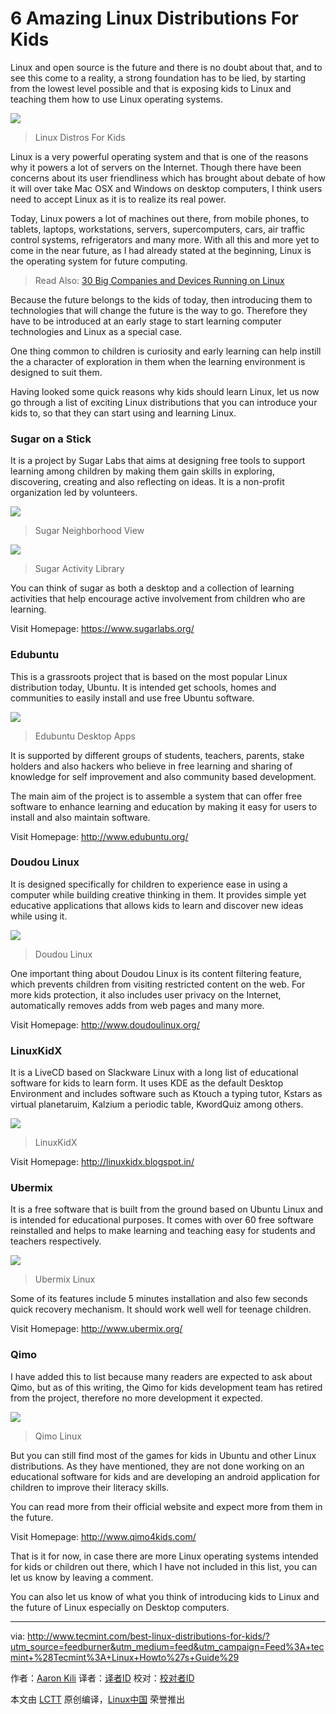 6 Amazing Linux Distributions For Kids
======================================

Linux and open source is the future and there is no doubt about that, and to see this come to a reality, a strong foundation has to be lied, by starting from the lowest level possible and that is exposing kids to Linux and teaching them how to use Linux operating systems.

![](http://www.tecmint.com/wp-content/uploads/2016/05/Linux-Distros-For-Kids.png)
>Linux Distros For Kids

Linux is a very powerful operating system and that is one of the reasons why it powers a lot of servers on the Internet. Though there have been concerns about its user friendliness which has brought about debate of how it will over take Mac OSX and Windows on desktop computers, I think users need to accept Linux as it is to realize its real power.

Today, Linux powers a lot of machines out there, from mobile phones, to tablets, laptops, workstations, servers, supercomputers, cars, air traffic control systems, refrigerators and many more. With all this and more yet to come in the near future, as I had already stated at the beginning, Linux is the operating system for future computing.

>Read Also: [30 Big Companies and Devices Running on Linux][1]

Because the future belongs to the kids of today, then introducing them to technologies that will change the future is the way to go. Therefore they have to be introduced at an early stage to start learning computer technologies and Linux as a special case.

One thing common to children is curiosity and early learning can help instill the a character of exploration in them when the learning environment is designed to suit them.

Having looked some quick reasons why kids should learn Linux, let us now go through a list of exciting Linux distributions that you can introduce your kids to, so that they can start using and learning Linux.

### Sugar on a Stick

It is a project by Sugar Labs that aims at designing free tools to support learning among children by making them gain skills in exploring, discovering, creating and also reflecting on ideas. It is a non-profit organization led by volunteers.

![](http://www.tecmint.com/wp-content/uploads/2016/05/Sugar-Neighborhood-View.png)
>Sugar Neighborhood View

![](http://www.tecmint.com/wp-content/uploads/2016/05/Sugar-Activity-Library.png)
>Sugar Activity Library

You can think of sugar as both a desktop and a collection of learning activities that help encourage active involvement from children who are learning.

Visit Homepage: <https://www.sugarlabs.org/>

### Edubuntu

This is a grassroots project that is based on the most popular Linux distribution today, Ubuntu. It is intended get schools, homes and communities to easily install and use free Ubuntu software.

![](http://www.tecmint.com/wp-content/uploads/2016/05/Edubuntu-Apps.jpg)
>Edubuntu Desktop Apps

It is supported by different groups of students, teachers, parents, stake holders and also hackers who believe in free learning and sharing of knowledge for self improvement and also community based development.

The main aim of the project is to assemble a system that can offer free software to enhance learning and education by making it easy for users to install and also maintain software.

Visit Homepage: <http://www.edubuntu.org/>

### Doudou Linux

It is designed specifically for children to experience ease in using a computer while building creative thinking in them. It provides simple yet educative applications that allows kids to learn and discover new ideas while using it.

![](http://www.tecmint.com/wp-content/uploads/2016/05/Doudou-Linux.png)
>Doudou Linux

One important thing about Doudou Linux is its content filtering feature, which prevents children from visiting restricted content on the web. For more kids protection, it also includes user privacy on the Internet, automatically removes adds from web pages and many more.

Visit Homepage: <http://www.doudoulinux.org/>

### LinuxKidX

It is a LiveCD based on Slackware Linux with a long list of educational software for kids to learn form. It uses KDE as the default Desktop Environment and includes software such as Ktouch a typing tutor, Kstars as virtual planetaruim, Kalzium a periodic table, KwordQuiz among others.

![](http://www.tecmint.com/wp-content/uploads/2016/05/LinuxKidX.jpg)
>LinuxKidX

Visit Homepage: <http://linuxkidx.blogspot.in/>

### Ubermix

It is a free software that is built from the ground based on Ubuntu Linux and is intended for educational purposes. It comes with over 60 free software reinstalled and helps to make learning and teaching easy for students and teachers respectively.

![](http://www.tecmint.com/wp-content/uploads/2016/05/ubermix.png)
>Ubermix Linux

Some of its features include 5 minutes installation and also few seconds quick recovery mechanism. It should work well well for teenage children.

Visit Homepage: <http://www.ubermix.org/>

### Qimo

I have added this to list because many readers are expected to ask about Qimo, but as of this writing, the Qimo for kids development team has retired from the project, therefore no more development it expected.

![](http://www.tecmint.com/wp-content/uploads/2016/05/Qimo-Linux.png)
>Qimo Linux

But you can still find most of the games for kids in Ubuntu and other Linux distributions. As they have mentioned, they are not done working on an educational software for kids and are developing an android application for children to improve their literacy skills.

You can read more from their official website and expect more from them in the future.

Visit Homepage: <http://www.qimo4kids.com/>

That is it for now, in case there are more Linux operating systems intended for kids or children out there, which I have not included in this list, you can let us know by leaving a comment.

You can also let us know of what you think of introducing kids to Linux and the future of Linux especially on Desktop computers.

--------------------------------------------------------------------------------

via: http://www.tecmint.com/best-linux-distributions-for-kids/?utm_source=feedburner&utm_medium=feed&utm_campaign=Feed%3A+tecmint+%28Tecmint%3A+Linux+Howto%27s+Guide%29


作者：[Aaron Kili][a]
译者：[译者ID](https://github.com/译者ID)
校对：[校对者ID](https://github.com/校对者ID)

本文由 [LCTT](https://github.com/LCTT/TranslateProject) 原创编译，[Linux中国](https://linux.cn/) 荣誉推出

[a]: http://www.tecmint.com/author/aaronkili/

[1]: http://www.tecmint.com/big-companies-and-devices-running-on-gnulinux/





